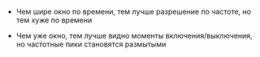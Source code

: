 - Чем шире окно по времени, тем лучше разрешение по частоте, но тем хуже по времени

- Чем уже окно, тем лучше видно моменты включения/выключения, но частотные пики становятся размытыми
